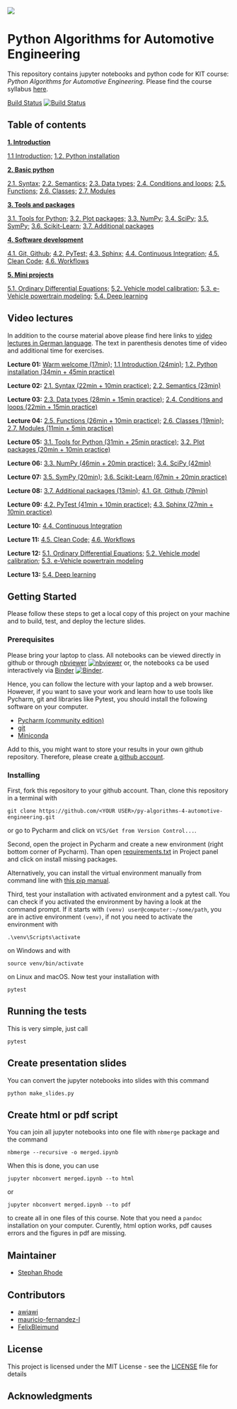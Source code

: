 ![](https://www.python.org/static/community_logos/python-powered-w-140x56.png)

# Python Algorithms for Automotive Engineering

This repository contains jupyter notebooks and python code for KIT course: *Python 
Algorithms for Automotive Engineering*. Please find the course syllabus 
[here](syllabus.md).

[Build Status](https://travis-ci.com/StephanRhode/py-algorithms-4-automotive-engineering)
[![Build Status](https://travis-ci.com/StephanRhode/py-algorithms-4-automotive-engineering.svg?branch=master)](https://travis-ci.com/StephanRhode/py-algorithms-4-automotive-engineering)

## Table of contents
[**1. Introduction**](00_intro)

[1.1 Introduction;](00_intro/00_intro.ipynb)
[1.2. Python installation](00_intro/01_py-installation.ipynb)

[**2. Basic python**](01_basic-python) 

[2.1. Syntax;](01_basic-python/00_syntax.ipynb)
[2.2. Semantics;](01_basic-python/01_semantics.ipynb)
[2.3. Data types;](01_basic-python/02_data-types.ipynb)
[2.4. Conditions and loops;](01_basic-python/03_conditions-and-loops.ipynb)
[2.5. Functions;](01_basic-python/04_functions.ipynb)
[2.6. Classes;](01_basic-python/05_classes.ipynb)
[2.7. Modules](01_basic-python/06_modules.ipynb)

[**3. Tools and packages**](02_tools-and-packages)

[3.1. Tools for Python;](02_tools-and-packages/00_tools-for-python.ipynb)
[3.2. Plot packages;](02_tools-and-packages/01_plot-packages.ipynb)
[3.3. NumPy;](02_tools-and-packages/02_numpy.ipynb)
[3.4. SciPy;](02_tools-and-packages/03_scipy.ipynb)
[3.5. SymPy;](02_tools-and-packages/04_sympy.ipynb)
[3.6. Scikit-Learn;](02_tools-and-packages/05_sklearn.ipynb)
[3.7. Additional packages](02_tools-and-packages/06_additional-packages.ipynb)

[**4. Software development**](03_software-development)

[4.1. Git, Github;](03_software-development/00_git-github.ipynb)
[4.2. PyTest;](03_software-development/01_pytest.ipynb)
[4.3. Sphinx;](03_software-development/02_sphinx.ipynb)
[4.4. Continuous Integration;](03_software-development/03_continuous-integration.ipynb)
[4.5. Clean Code;](03_software-development/04_clean-code.ipynb)
[4.6. Workflows](03_software-development/05_workflows.ipynb)

[**5. Mini projects**](04_mini-projects)

[5.1. Ordinary Differential Equations;](04_mini-projects/00_ode.ipynb)
[5.2. Vehicle model calibration;](04_mini-projects/01_vehicle-model-calibration.ipynb)
[5.3. e-Vehicle powertrain modeling;](04_mini-projects/02_e-vehicle-powertrain-model.ipynb)
[5.4. Deep learning](04_mini-projects/09_deepl.ipynb)

## Video lectures
In addition to the course material above please find here links to [video lectures in 
German language](https://mediaservice.bibliothek.kit.edu/#/details/DIVA-2020-C16).
The text in parenthesis denotes time of video and additional time for exercises.

**Lecture 01:** 
[Warm welcome (17min);](http://dx.doi.org/10.5445/IR/1000118409) 
[1.1 Introduction (24min);](https://doi.org/10.5445/IR/1000118403)
[1.2. Python installation (34min + 45min practice)](https://doi.org/10.5445/IR/1000118432)

**Lecture 02:** 
[2.1. Syntax (22min + 10min practice);](https://doi.org/10.5445/IR/1000118466)
[2.2. Semantics (23min)](https://doi.org/10.5445/IR/1000118513)

**Lecture 03:** 
[2.3. Data types (28min + 15min practice);](https://doi.org/10.5445/IR/1000118515)
[2.4. Conditions and loops (22min + 15min practice)](https://doi.org/10.5445/IR/1000118660)

**Lecture 04:** 
[2.5. Functions (26min + 10min practice);](https://doi.org/10.5445/IR/1000118668)
[2.6. Classes (19min);](https://doi.org/10.5445/IR/1000118669)
[2.7. Modules (11min + 5min practice)](https://doi.org/10.5445/IR/1000118789)

**Lecture 05:** 
[3.1. Tools for Python (31min + 25min practice);](https://doi.org/10.5445/IR/1000118792)
[3.2. Plot packages (20min + 10min practice)](https://doi.org/10.5445/IR/1000118805)

**Lecture 06:** 
[3.3. NumPy (46min + 20min practice);](https://doi.org/10.5445/IR/1000118806)
[3.4. SciPy (42min)](https://doi.org/10.5445/IR/1000118870)

**Lecture 07:** 
[3.5. SymPy (20min);](https://doi.org/10.5445/IR/1000118873)
[3.6. Scikit-Learn (67min + 20min practice)](https://doi.org/10.5445/IR/1000118877)

**Lecture 08:** 
[3.7. Additional packages (13min);](https://doi.org/10.5445/IR/1000118893)
[4.1. Git, Github (79min)](https://doi.org/10.5445/IR/1000119134)

**Lecture 09:** 
[4.2. PyTest (41min + 10min practice);](https://doi.org/10.5445/IR/1000119144)
[4.3. Sphinx (27min + 10min practice)](https://doi.org/10.5445/IR/1000119287)

**Lecture 10:** 
[4.4. Continuous Integration](https://doi.org/)

**Lecture 11:** 
[4.5. Clean Code;](https://doi.org/)
[4.6. Workflows](https://doi.org/)

**Lecture 12:** 
[5.1. Ordinary Differential Equations;](https://doi.org/)
[5.2. Vehicle model calibration;](https://doi.org/)
[5.3. e-Vehicle powertrain modeling](https://doi.org/)

**Lecture 13:** 
[5.4. Deep learning](https://doi.org/)

## Getting Started

Please follow these steps to get a local copy of this project on your machine and to 
build, test, and deploy the lecture slides.

### Prerequisites

Please bring your laptop to class. All notebooks can be viewed directly in github or through 
[nbviewer](https://nbviewer.jupyter.org/github/StephanRhode/py-algorithms-4-automotive-engineering/tree/master/)
[![nbviewer](https://img.shields.io/badge/render-nbviewer-orange.svg)](https://nbviewer.jupyter.org/github/StephanRhode/py-algorithms-4-automotive-engineering/tree/master/)
or, the notebooks ca be used interactively via
[Binder](https://mybinder.org/v2/gh/StephanRhode/py-algorithms-4-automotive-engineering/master)
[![Binder](https://mybinder.org/badge_logo.svg)](https://mybinder.org/v2/gh/StephanRhode/py-algorithms-4-automotive-engineering/master).

Hence, you can follow the lecture with your laptop and a web browser. However, if you
want to save your work and learn how to use tools like Pycharm, git and libraries like
Pytest, you should install the following software on your computer.

* [Pycharm (community edition)](https://www.jetbrains.com/pycharm/download)
* [git](https://git-scm.com/downloads)
* [Miniconda](https://docs.conda.io/en/latest/miniconda.html)

Add to this, you might want to store your results in your own github repository. 
Therefore, please create [a github account](https://github.com/).

### Installing

First, fork this repository to your github account. Than, clone this repository in a 
terminal with

```
git clone https://github.com/<YOUR USER>/py-algorithms-4-automotive-engineering.git
```

or go to Pycharm and click on `VCS/Get from Version Control...`. 

Second, open the project in Pycharm and create a new environment (right bottom corner
of Pycharm). Than open [requirements.txt](requirements.txt) in Project panel and click
on install missing packages.

Alternatively, you can install the virtual environment manually from command line
with [this pip manual](https://packaging.python.org/guides/installing-using-pip-and-virtual-environments/).

Third, test your installation with activated environment and a pytest call. You can 
check if you activated the environment by having a look at the command prompt. If it 
starts with `(venv) user@computer:~/some/path`, you are in active environment
`(venv)`, if not you need to activate the environment with 

```
.\venv\Scripts\activate
```
on Windows and with 
```
source venv/bin/activate
```
on Linux and macOS. Now test your installation with
```
pytest
```

## Running the tests

This is very simple, just call
```
pytest
```

## Create presentation slides
You can convert the jupyter notebooks into slides with this command
```
python make_slides.py
```

## Create html or pdf script
You can join all jupyter notebooks into one file with `nbmerge` package 
and the command
```
nbmerge --recursive -o merged.ipynb
```
When this is done, you can use 
```
jupyter nbconvert merged.ipynb --to html
```
or 
```
jupyter nbconvert merged.ipynb --to pdf
```
to create all in one files of this course. Note that you need a 
`pandoc` installation on your computer. Curently, html option works,
pdf causes errors and the figures in pdf are missing.

## Maintainer

* [Stephan Rhode](https://github.com/StephanRhode)

## Contributors

* [awiawi](https://github.com/awiawi)
* [mauricio-fernandez-l](https://github.com/mauricio-fernandez-l)
* [FelixBleimund](https://github.com/FelixBleimund)

## License

This project is licensed under the MIT License - see the [LICENSE](LICENSE) file 
for details

## Acknowledgments
